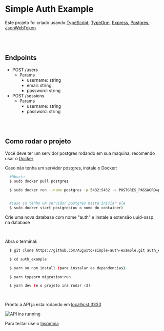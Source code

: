 # Simple Auth Example

Este projeto foi criado usando [TypeScript](https://www.typescriptlang.org/), [TypeOrm](https://typeorm.io/#/), [Express](https://expressjs.com/), [Postgres](https://www.postgresql.org/), [JsonWebToken](https://jwt.io/)

<br>
<br>

## Endpoints
  - POST /users
    - Params
      - username: string
      - email: string,
      - password: string
  - POST /sessions
    - Params
      - username: string
      - password: string

<br>
<br>

## Como rodar o projeto

Você deve ter um servidor postgres rodando em sua maquina, recomendo usar o [Docker](https://docker.com/)

Caso não tenha um servidor postgres, instale o Docker:

```bash
  #Ubuntu
  $ sudo docker pull postgres

  $ sudo docker run --name postgres -p 5432:5432 -e POSTGRES_PASSWORD=postgres -d postgres


  #Caso ja tenho um servidor postgres basta iniciar ele
  $ sudo docker start postgres(ou o nome do container)
```

Crie uma nova database com nome "auth" e instale a extensão uuid-ossp na database

<br>

Abra o terminal:

```bash
  $ git clone https://github.com/Auguxto/simple-auth-example.git auth_example

  $ cd auth_example

  $ yarn ou npm install (para instalar as dependencias)

  $ yarn typeorm migration:run

  $ yarn dev (e o projeto ira rodar <3)
```

<br>

Pronto a API ja esta rodando em [localhost:3333](http://localhost:3333)

![API ins running](https://i.imgur.com/a7ZJejN.png)

Para testar use o [Insomnia](https://insomnia.rest/)

